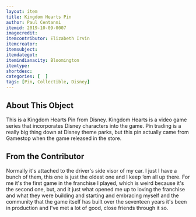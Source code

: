 ```yaml
---
layout: item
title: Kingdom Hearts Pin
author: Paul Centanni
itemid: 2019-10-09-0007
imagecredit: 
itemcontributor: Elizabeth Irvin
itemcreator: 
itemsubject: 
itemdategot: 
itemindianacity: Bloomington
itemtype: 
shortdesc: 
categories: [  ]
tags: [Pin, Collectible, Disney]
---
```

## About This Object

This is a Kingdom Hearts Pin from Disney.  Kingdom Hearts is a video game series that incorporates Disney characters into the game.  Pin trading is a really big thing down at Disney theme parks, but this pin actually came from Gamestop when the game released in the store.  

## From the Contributor

Normally it's attached to the driver's side visor of my car. I just I have a bunch of them, this one is just the oldest one and I keep ‘em all up there.  For me it's the first game in the franchise I played, which is weird because it's the second one, but, and it just what opened me up to loving the franchise and what they were building and starting and embracing myself and the community that the game itself has built over the seventeen years it's been in production and I've met a lot of good, close friends through it so.
